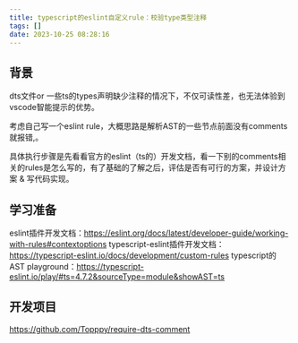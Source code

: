 ```yaml
---
title: typescript的eslint自定义rule：校验type类型注释
tags: []
date: 2023-10-25 08:28:16
---
```


## 背景
dts文件or 一些ts的types声明缺少注释的情况下，不仅可读性差，也无法体验到vscode智能提示的优势。


考虑自己写一个eslint rule，大概思路是解析AST的一些节点前面没有comments就报错,。

具体执行步骤是先看看官方的eslint（ts的）开发文档，看一下别的comments相关的rules是怎么写的，有了基础的了解之后，评估是否有可行的方案，并设计方案 & 写代码实现。

## 学习准备

eslint插件开发文档：https://eslint.org/docs/latest/developer-guide/working-with-rules#contextoptions
typescript-eslint插件开发文档：https://typescript-eslint.io/docs/development/custom-rules
typescript的AST playground：https://typescript-eslint.io/play/#ts=4.7.2&sourceType=module&showAST=ts

## 开发项目

https://github.com/Topppy/require-dts-comment

